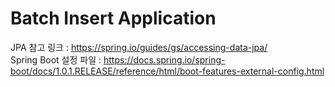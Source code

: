# Batch Insert Application
JPA 참고 링크 : https://spring.io/guides/gs/accessing-data-jpa/  
Spring Boot 설정 파일 : https://docs.spring.io/spring-boot/docs/1.0.1.RELEASE/reference/html/boot-features-external-config.html